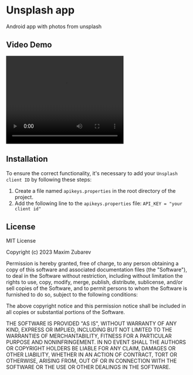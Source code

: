 # Unsplash app

Android app with photos from unsplash

## Video Demo

<video width="320" height="240" controls>
  <source src="example.webm" type="example/webm">
  Your browser does not support the video tag.
</video>


## Installation

To ensure the correct functionality, it's necessary to add your `Unsplash client ID` by following these steps:

1. Create a file named `apikeys.properties` in the root directory of the project.
2. Add the following line to the `apikeys.properties` file: `API_KEY = "your client id"`

## License

MIT License

Copyright (c) 2023 Maxim Zubarev

Permission is hereby granted, free of charge, to any person obtaining a copy
of this software and associated documentation files (the "Software"), to deal
in the Software without restriction, including without limitation the rights
to use, copy, modify, merge, publish, distribute, sublicense, and/or sell
copies of the Software, and to permit persons to whom the Software is
furnished to do so, subject to the following conditions:

The above copyright notice and this permission notice shall be included in all
copies or substantial portions of the Software.

THE SOFTWARE IS PROVIDED "AS IS", WITHOUT WARRANTY OF ANY KIND, EXPRESS OR
IMPLIED, INCLUDING BUT NOT LIMITED TO THE WARRANTIES OF MERCHANTABILITY,
FITNESS FOR A PARTICULAR PURPOSE AND NONINFRINGEMENT. IN NO EVENT SHALL THE
AUTHORS OR COPYRIGHT HOLDERS BE LIABLE FOR ANY CLAIM, DAMAGES OR OTHER
LIABILITY, WHETHER IN AN ACTION OF CONTRACT, TORT OR OTHERWISE, ARISING FROM,
OUT OF OR IN CONNECTION WITH THE SOFTWARE OR THE USE OR OTHER DEALINGS IN THE
SOFTWARE.
